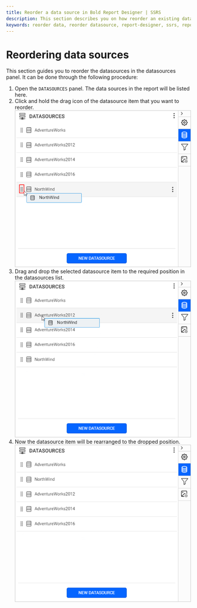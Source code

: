 ```yaml
---
title: Reorder a data source in Bold Report Designer | SSRS
description: This section describes you on how reorder an existing data source from the list of datasources in Bold Report Designer.
keywords: reorder data, reorder datasource, report-designer, ssrs, reporting
---
```


# Reordering data sources

This section guides you to reorder the datasources in the datasources panel. It can be done through the following procedure:

1. Open the `DATASOURCES` panel. The data sources in the report will be listed here.
2. Click and hold the drag icon of the datasource item that you want to reorder.
   ![Data source drag icon](/static/assets/on-premise/images/report-designer/manage-data/datasource/drag-icon.png#width=485px)
3. Drag and drop the selected datasource item to the required position in the datasources list.
   ![Datasource reorder](/static/assets/on-premise/images/report-designer/manage-data/datasource/reorder-datasource.png#width=485px)
4. Now the datasource item will be rearranged to the dropped position.
   ![Rearranged datasources](/static/assets/on-premise/images/report-designer/manage-data/datasource/rearranged-datasources.png#width=485px)
